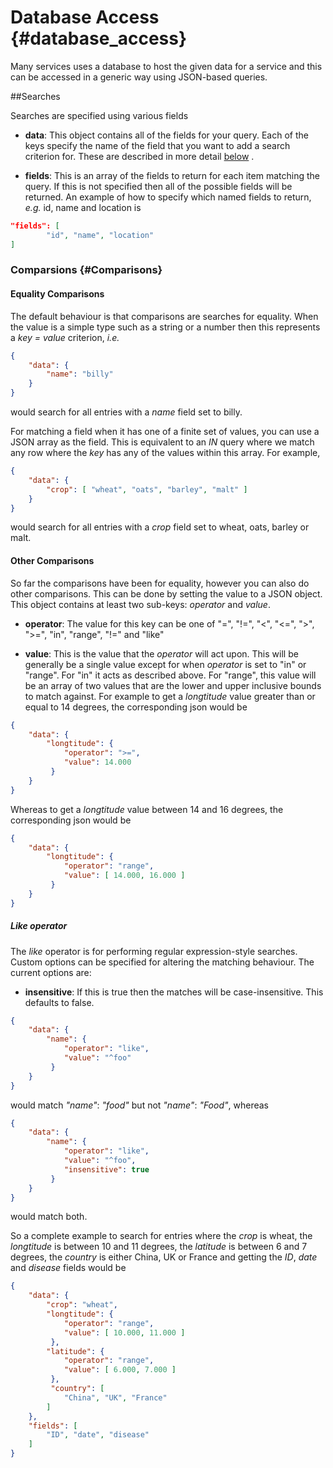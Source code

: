﻿# Database Access {#database_access}

Many services uses a database to host the given data for a service and this can be accessed in a generic way using JSON-based queries.


##Searches

Searches are specified using various fields

* **data**:
This object contains all of the fields for your query. Each of the keys specify the name of the field that you want to add a search criterion for. These are described in more detail [below](#Comparisons) .


* **fields**:
This is an array of the fields to return for each item matching the query. If this is not specified then all of the possible fields will be returned. An example of how to specify which named fields to return, *e.g.* id, name and location is
~~~.json	
"fields": [
		"id", "name", "location"
]
~~~

### Comparsions {#Comparisons}

#### Equality Comparisons 

The default behaviour is that comparisons are searches for equality. 
When the value is a simple type such as a string or a number then this represents a *key = value* criterion, *i.e.*
~~~.json
{
	"data": {
		"name": "billy"
	}
}
~~~
would search for all entries with a *name* field set to billy.
    
For matching a field when it has one of a finite set of values, you can use a JSON array as the field. This is equivalent to an *IN* query where we match any row where the *key* has any of the values within this array. For example,
~~~.json
{
	"data": {
		"crop": [ "wheat", "oats", "barley", "malt" ]
	}
}
~~~    
would search for all entries with a *crop* field set to wheat, oats, barley or malt.


#### Other Comparisons
  
So far the comparisons have been for equality, however you can also do other comparisons. This can be done by setting the value to a JSON object. This object contains at least two sub-keys: *operator* and *value*. 

* **operator**:
The value for this key can be one of "=", "!=", "<", "<=", ">", ">=", "in", "range", "!=" and "like"

* **value**: 
This is the value that the *operator* will act upon. This will be generally be a single value except for when *operator* is set to "in" or "range". For "in" it acts as described above. For "range", this value will be  an array of two values that are the lower and upper inclusive bounds to match against. For example to get a *longtitude* value greater than or equal to 14 degrees, the corresponding json would be

~~~.json
{
	"data": {
		"longtitude": {
			"operator": ">=",
			"value": 14.000
		 }
	}
}
~~~

Whereas to get a *longtitude* value between 14 and 16 degrees, the corresponding json would be

~~~.json
{
	"data": {
		"longtitude": {
			"operator": "range",
			"value": [ 14.000, 16.000 ]
		 }
	}
}
~~~


##### Like operator

The *like* operator is for performing regular expression-style searches. Custom options can be specified for altering the matching behaviour. The current options are:

* **insensitive**: If this is true then the matches will be case-insensitive. This defaults to false.

~~~.json
{
	"data": {
		"name": {
			"operator": "like",
			"value": "^foo"
		 }
	}
}
~~~

would match *"name"*: *"food"* but not *"name"*: *"Food"*, whereas 

~~~.json
{
	"data": {
		"name": {
			"operator": "like",
			"value": "^foo",
			"insensitive": true
		 }
	}
}
~~~
would match both.

So a complete example to search for entries where the *crop* is wheat, the *longtitude* is between 10 and 11 degrees, the *latitude* is between 6 and 7 degrees, the *country* is either China, UK or France and getting the *ID*, *date* and *disease* fields would be

~~~.json
{
	"data": {
		"crop": "wheat",
		"longtitude": {
			"operator": "range",
			"value": [ 10.000, 11.000 ]
		 },
		"latitude": {
			"operator": "range",
			"value": [ 6.000, 7.000 ]
		 },
		 "country": [
			"China", "UK", "France"		 
		]
	},
	"fields": [
		"ID", "date", "disease"	
	]
}
~~~


